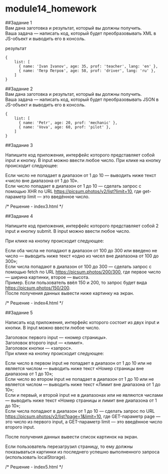 # module14_homework  
 ##Задание 1  
Вам дана заготовка и результат, который вы должны получить.   
Ваша задача — написать код, который будет преобразовывать XML в JS-объект и выводить его в консоль.  

результат  
```
{  
    list: [
      { name: 'Ivan Ivanov', age: 35, prof: 'teacher', lang: 'en' },
      { name: 'Петр Петров', age: 58, prof: 'driver', lang: 'ru' },
    ]  
}
```



 ##Задание 2  
Вам дана заготовка и результат, который вы должны получить.  
Ваша задача — написать код, который будет преобразовывать JSON в JS-объект и выводить его в консоль.  

```
{  
    list: [  
      { name: 'Petr', age: 20, prof: 'mechanic' },  
      { name: 'Vova', age: 60, prof: 'pilot' },  
    ]  
}  
```  



 ##Задание 3  
  
Напишите код приложения, интерфейс которого представляет собой input и кнопку. В input можно ввести любое число. При клике на кнопку происходит следующее:  
  
Если число не попадает в диапазон от 1 до 10 — выводить ниже текст «число вне диапазона от 1 до 10».  
Если число попадает в диапазон от 1 до 10 — сделать запрос c помощью XHR по URL https://picsum.photos/v2/list?limit=10, где get-параметр limit — это введённое число.  
  
/* Решение - index3.html */  

 
 
 ##Задание 4  
   
Напишите код приложения, интерфейс которого представляет собой 2 input и кнопку submit. В input можно ввести любое число.  
   
При клике на кнопку происходит следующее:  
  
Если оба числа не попадают в диапазон от 100 до 300 или введено не число — выводить ниже текст «одно из чисел вне диапазона от 100 до 300»;  
Если числа попадают в диапазон от 100 до 300 — сделать запрос c помощью fetch по URL https://picsum.photos/200/300, где первое число — ширина картинки, второе — высота.  
Пример. Если пользователь ввёл 150 и 200, то запрос будет вида https://picsum.photos/150/200.  
После получения данных вывести ниже картинку на экран.  
  
/* Решение - index4.html */  



 ##Задание 5  
  
Написать код приложения, интерфейс которого состоит из двух input и кнопки. В input можно ввести любое число.  
  
Заголовок первого input — «номер страницы».  
Заголовок второго input — «лимит».  
Заголовок кнопки — «запрос».  
При клике на кнопку происходит следующее:  
  
Если число в первом input не попадает в диапазон от 1 до 10 или не является числом — выводить ниже текст «Номер страницы вне диапазона от 1 до 10»;  
Если число во втором input не попадает в диапазон от 1 до 10 или не является числом — выводить ниже текст «Лимит вне диапазона от 1 до 10»;  
Если и первый, и второй input не в диапазонах или не являются числами — выводить ниже текст «Номер страницы и лимит вне диапазона от 1 до 10»;  
Если числа попадают в диапазон от 1 до 10 — сделать запрос по URL https://picsum.photos/v2/list?page=1&limit=10, где GET-параметр page — это число из первого input, а GET-параметр limit — это введённое число второго input.  
  
После получения данных вывести список картинок на экран.  
  
Если пользователь перезагрузил страницу, то ему должны показываться картинки из последнего успешно выполненного запроса (использовать localStorage).   
  
/* Решение - index5.html */  

